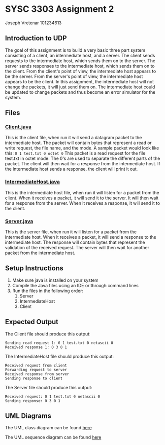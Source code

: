 # SYSC 3303 Assignment 2
Joseph Vretenar 101234613
## Introduction to UDP
The goal of this assignment is to build a very basic three part system consisting of a client, an
intermediate host, and a server. The client sends requests to the intermediate host, which sends them
on to the server. The server sends responses to the intermediate host, which sends them on to the
client. From the client's point of view, the intermediate host appears to be the server. From the server's
point of view, the intermediate host appears to be the client. In this assignment, the intermediate host
will not change the packets, it will just send them on. The intermediate host could be updated to
change packets and thus become an error simulator for the system.

## Files
### [Client.java](src/main/java/Client.java)
This is the client file, when run it will send a datagram packet to the intermediate host. The packet will 
contain bytes that represent a read or write request, the file name, and the mode. A sample packet would look like this:
```0 1 test.txt 0 octet 0```
This packet is a read request for the file test.txt in octet mode. The 0's are used to separate the different parts of the packet.
The client will then wait for a response from the intermediate host. If the intermediate host sends a response, the client will print it out.

### [IntermediateHost.java](src/main/java/IntermediateHost.java)
This is the intermediate host file, when run it will listen for a packet from the client. When it receives a packet, it will send it to the server. It will then wait for a response from the server. When it receives a response, it will send it to the client.

### [Server.java](src/main/java/Server.java)
This is the server file, when run it will listen for a packet from the intermediate host. When it receives a packet, it will send a response to the intermediate host. The response will contain bytes that represent the validation of the received request. The server will then wait for another packet from the intermediate host.

## Setup Instructions
1. Make sure java is installed on your system
2. Compile the Java files using an IDE or through command lines
3. Run the files in the following order:
    1. Server
    2. IntermediateHost
    3. Client

## Expected Output
The Client file should produce this output:
```
Sending read request 1: 0 1 test.txt 0 netascii 0 
Received response 1: 0 3 0 1
```

The IntermediateHost file should produce this output:
```
Received request from client
Forwarding request to server
Received response from server
Sending response to client
```

The Server file should produce this output:
```
Received request: 0 1 test.txt 0 netascii 0
Sending response: 0 3 0 1
```

## UML Diagrams
The UML class diagram can be found [here](UMLDiagrams/classDiagram.png)

The UML sequence diagram can be found [here](UMLDiagrams/sequenceDiagram.png)